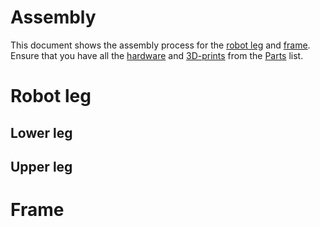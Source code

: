 # Assembly
This document shows the assembly process for the [robot leg](#robot-leg) and [frame](#frame). Ensure that you have all the [hardware]() and [3D-prints]() from the [Parts]() list.
# Robot leg
## Lower leg
## Upper leg
# Frame
